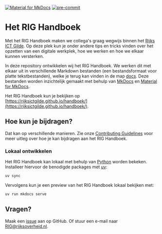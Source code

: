 [![Material for MkDocs](https://img.shields.io/badge/Material_for_MkDocs-brightgreen?logo=MaterialForMkDocs&logoColor=white)](https://squidfunk.github.io/mkdocs-material/)
[![pre-commit](https://img.shields.io/badge/pre--commit-enabled-brightgreen?logo=pre-commit&logoColor=white)](https://github.com/pre-commit/pre-commit)

# Het RIG Handboek

Met het RIG Handboek maken we collega's graag wegwijs binnen het [Rijks ICT Gilde](https://rijksictgilde.nl/). Op deze
plek kun je onder andere tips en tricks vinden over het opzetten van een digitale werkplek, hoe we werken en hoe we
elkaar kunnen versterken.

In deze repository ontwikkelen wij het RIG Handboek. We werken dit met elkaar uit in verschillende Markdown bestanden
(een bestandsformaat voor platte tekstbestanden), welke je terug kan vinden in de map [docs](docs). Deze bestanden
worden inzichtelijk gemaakt met behulp van [MkDocs](https://www.mkdocs.org/) en
[Material for MkDocs](https://squidfunk.github.io/mkdocs-material/).

Het RIG Handboek kun je bekijken op
[https://rijksictgilde.github.io/handboek/](https://rijksictgilde.github.io/handboek/).

## Hoe kun je bijdragen?

Dat kan op verschillende manieren. Zie onze
[Contributing Guidelines](CONTRIBUTING.md) voor meer uitleg over hoe je kan bijdragen aan het RIG Handboek.

### Lokaal ontwikkelen

Het RIG Handboek kan lokaal met behulp van [Python](https://www.python.org/) worden bekeken. Installeer hiervoor de
benodigde packages met [uv](https://github.com/astral-sh/uv):

```bash
uv sync
```

Vervolgens kun je een preview van het RIG Handboek lokaal bekijken met:

```bash
uv run mkdocs serve
```

## Vragen?

Maak een [issue](https://github.com/RijksICTGilde/handboek/issues/new/choose) aan op GitHub. Of stuur een e-mail naar
[RIG@rijksoverheid.nl](mailto:RIG@rijksoverheid.nl).
